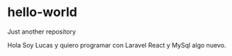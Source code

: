 # hello-world
Just another repository

Hola Soy Lucas y quiero programar con Laravel React y MySql algo nuevo.
